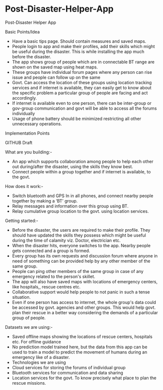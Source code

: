 # Post-Disaster-Helper-App

Post-Disaster Helper App

Basic Points/Idea
- Have a basic tips page. Should contain measures and saved maps.
- People login to app and make their profiles, add their skills which might be useful during the disaster. This is while installing the app much before the disaster.
- The app shows group of people which are in connectable BT range are shown on the saved map using heat maps.
- These groups have individual forum pages where any person can rise issue and people can follow up on the same
- Govt. Can access the location of these groups using location tracking services and if internet is available, they can easily get to know about the specific problem a particular group of people are facing and act accordingly.
- If internet is available even to one person, there can be inter-group or gov-group communication and govt will be able to access all the forums individually
- Usage of phone battery should be minimized restricting all other unnecessary operations.

Implementation Points



GITHUB Draft

What are you building:-

- An app which supports collaboration among people to help each other out during/after the disaster, using the skills they know best.
- Connect people within a group together and if internet is available, to the govt.

How does it work:-
- Switch bluetooth and GPS In in all phones, and connect nearby people together by making a ‘BT’ group.
- Relay messages and information over this group using BT.
- Relay cumulative group location to the govt. using location services.

Getting started:-
- Before the disaster, the users are required to make their profile. They should have updated the skills they possess which might be useful during the time of calamity viz. Doctor, electrician etc.
- When the disaster hits, everyone switches to the app. Nearby people gets connected and a group is formed.
- Every group has its own requests and discussion forum where anyone in need of something can be provided help by any other member of the same group.
- People can ping other members of the same group in case of any emergency related to the person's skillet.
- The app will also have saved maps with locations of emergency centers, like hospitals,, rescue centres etc.
- Collaborative support would help people to not panic in such a tense situation.
- Even if one person has access to internet, the whole group's data could be accessed by govt. agencies and other groups. This would help govt. plan their rescue in a better way considering the demands of a particular group of people.

Datasets we are using:-

- Saved offline maps showing the locations of rescue centers, hospitals etc. For offline guidance
- No prediction model trained here, but the data from this app can be used to train a model to predict the movement of humans during an emergency like of a disaster.
- Technologies we  are using
- Cloud services for storing the forums of individual group
- Bluetooth services for communication and data sharing
- Location services for the govt. To know precisely what place to plan the rescue missions.
